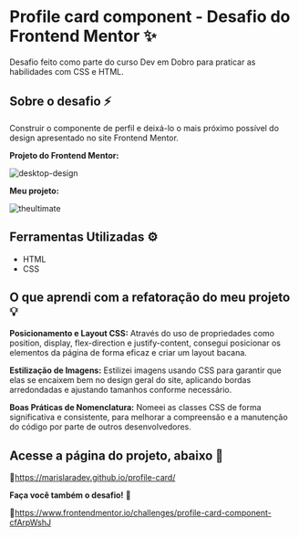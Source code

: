 # Profile card component - Desafio do Frontend Mentor ✨
Desafio feito como parte do curso Dev em Dobro para praticar as habilidades com CSS e HTML.

## Sobre o desafio ⚡

Construir o componente de perfil e deixá-lo o mais próximo possível do design apresentado no site Frontend Mentor.

**Projeto do Frontend Mentor:**

![desktop-design](https://github.com/marislaradev/desafio-dev-card/assets/121054908/902cb1bc-d058-47c9-91e8-c303c2d8ca59)

**Meu projeto:**

![theultimate](https://github.com/marislaradev/profile-card/assets/121054908/be674d9d-96c1-4951-9283-8e4c5d1a9557)


## Ferramentas Utilizadas ⚙

- HTML
- CSS

## O que aprendi com a refatoração do meu projeto 💡

**Posicionamento e Layout CSS:** Através do uso de propriedades como position, display, flex-direction e justify-content, consegui posicionar os elementos da página de forma eficaz e criar um layout bacana.

**Estilização de Imagens:** Estilizei imagens usando CSS para garantir que elas se encaixem bem no design geral do site, aplicando bordas arredondadas e ajustando tamanhos conforme necessário.

**Boas Práticas de Nomenclatura:** Nomeei as classes CSS de forma significativa e consistente,  para melhorar a compreensão e a manutenção do código por parte de outros desenvolvedores.
  

## Acesse a página do projeto, abaixo 📱

🔗https://marislaradev.github.io/profile-card/

**Faça você também o desafio!** 🔽

🔗https://www.frontendmentor.io/challenges/profile-card-component-cfArpWshJ





